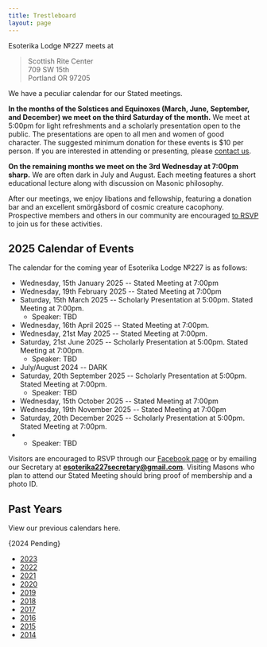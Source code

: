 ```yaml
---
title: Trestleboard
layout: page
---
```


Esoterika Lodge №227 meets at

> Scottish Rite Center<br>
> 709 SW 15th <br>
> Portland OR 97205

We have a peculiar calendar for our Stated meetings.

**In the months of the Solstices and Equinoxes (March, June,
September, and December) we meet on the third Saturday of the month.**
We meet at 5:00pm for light refreshments and a scholarly presentation
open to the public. The presentations are open to all men and women of
good character. The suggested minimum donation for these events is $10
per person. If you are interested in attending or presenting, please
[contact us](/contact/).

**On the remaining months we meet on the 3rd Wednesday at 7:00pm
sharp.** We are often dark in July and August. Each meeting features a
short educational lecture along with discussion on Masonic philosophy.

After our meetings, we enjoy libations and fellowship, featuring a
donation bar and an excellent smörgåsbord of cosmic creature cacophony. Prospective members
and others in our community are encouraged [to RSVP](/contact/) to join us for these activities.

## 2025 Calendar of Events

The calendar for the coming year of Esoterika Lodge №227 is as follows:

-  Wednesday, 15th January 2025 -- Stated Meeting at 7:00pm
-  Wednesday, 19th February 2025 -- Stated Meeting at 7:00pm
-  Saturday, 15th March 2025 -- Scholarly Presentation at 5:00pm. Stated Meeting at 7:00pm.
   * Speaker: TBD
-  Wednesday, 16th April 2025 -- Stated Meeting at 7:00pm.
-  Wednesday, 21st May 2025 -- Stated Meeting at 7:00pm.
-  Saturday, 21st June 2025 -- Scholarly Presentation at 5:00pm. Stated Meeting at 7:00pm.
   * Speaker: TBD
-  July/August 2024 -- DARK
-  Saturday, 20th September 2025 -- Scholarly Presentation at 5:00pm. Stated Meeting at 7:00pm.
   * Speaker: TBD
-  Wednesday, 15th October 2025 -- Stated Meeting at 7:00pm
-  Wednesday, 19th November 2025 -- Stated Meeting at 7:00pm
-  Saturday, 20th December 2025 -- Scholarly Presentation at 5:00pm. Stated Meeting at 7:00pm.
-  * Speaker: TBD

Visitors are encouraged to RSVP through our [Facebook page](https://www.facebook.com/esoterikalodge.oregon/) or by emailing our Secretary at **esoterika227secretary@gmail.com**. Visiting Masons who plan to attend our Stated Meeting should bring proof of membership and a photo ID.

## Past Years

View our previous calendars here.

{2024 Pending}
 - [2023](2023/)
 - [2022](2022/)
 - [2021](2021/)
 - [2020](2020/)
 - [2019](2019/)
 - [2018](2018/)
 - [2017](2017/)
 - [2016](2016/)
 - [2015](2015/)
 - [2014](2014/)
 

